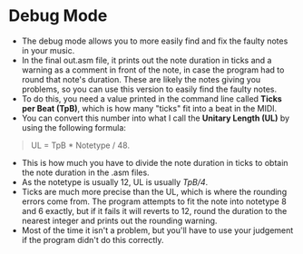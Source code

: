 # Debug Mode

* The debug mode allows you to more easily find and fix the faulty notes in your music.
* In the final out.asm file, it prints out the note duration in ticks and a warning as a comment in front of the note, in case the program had to round that note's duration. These are likely the notes giving you problems, so you can use this version to easily find the faulty notes.
* To do this, you need a value printed in the command line called **Ticks per Beat (TpB)**, which is how many "ticks" fit into a beat in the MIDI.
* You can convert this number into what I call the **Unitary Length (UL)** by using the following formula: 
> UL = TpB * Notetype / 48.
* This is how much you have to divide the note duration in ticks to obtain the note duration in the .asm files.
* As the notetype is usually 12, UL is usually *TpB/4*.
* Ticks are much more precise than the UL, which is where the rounding errors come from. The program attempts to fit the note into notetype 8 and 6 exactly, but if it fails it will reverts to 12, round the duration to the nearest integer and prints out the rounding warning.
* Most of the time it isn't a problem, but you'll have to use your judgement if the program didn't do this correctly.
